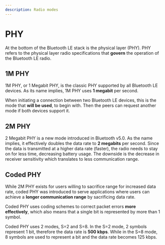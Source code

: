 ```yaml
---
description: Radio modes
---
```


# PHY

At the bottom of the Bluetooth LE stack is the physical layer (PHY). PHY refers to the physical layer radio specifications that **govern** the operation of the Bluetooth LE radio.

## 1M PHY

1M PHY, or 1 Megabit PHY, is the classic PHY supported by all Bluetooth LE devices. As its name implies, 1M PHY uses **1 megabit** per second.

When initiating a connection between two Bluetooth LE devices, this is the mode that **will be used**, to begin with. Then the peers can request another mode if both devices support it.

## 2M PHY

2 Megabit PHY is a new mode introduced in Bluetooth v5.0. As the name implies, it effectively doubles the data rate to **2 megabits** per second. Since the data is transmitted at a higher data rate (faster), the radio needs to stay on for less time, decreasing battery usage. The downside is the decrease in receiver sensitivity which translates to less communication range.

## Coded PHY

While 2M PHY exists for users willing to sacrifice range for increased data rate, coded PHY was introduced to serve applications where users can achieve a **longer communication range** by sacrificing data rate.

Coded PHY uses coding schemes to correct packet errors **more effectively**, which also means that a single bit is represented by more than 1 symbol.

Coded PHY uses 2 modes, S=2 and S=8. In the S=2 mode, 2 symbols represent 1 bit, therefore the data rate is **500 kbps**. While in the S=8 mode, 8 symbols are used to represent a bit and the data rate becomes 125 kbps.
